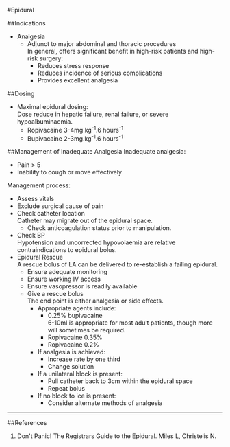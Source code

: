 #Epidural

##Indications
* Analgesia  
    * Adjunct to major abdominal and thoracic procedures  
    In general, offers significant benefit in high-risk patients and high-risk surgery:
        * Reduces stress response
        * Reduces incidence of serious complications
        * Provides excellent analgesia

##Dosing
* Maximal epidural dosing:  
Dose reduce in hepatic failure, renal failure, or severe hypoalbuminaemia.
    * Ropivacaine 3-4mg.kg<sup>-1</sup>.6 hours<sup>-1</sup>
    * Bupivacaine 2-3mg.kg<sup>-1</sup>.6 hours<sup>-1</sup>


##Management of Inadequate Analgesia
Inadequate analgesia:
* Pain > 5
* Inability to cough or move effectively

Management process:
* Assess vitals
* Exclude surgical cause of pain
* Check catheter location  
Catheter may migrate out of the epidural space.
    * Check anticoagulation status prior to manipulation.
* Check BP  
Hypotension and uncorrected hypovolaemia are relative contraindications to epidural bolus.
* Epidural Rescue  
A rescue bolus of LA can be delivered to re-establish a failing epidural.
    * Ensure adequate monitoring
    * Ensure working IV access
    * Ensure vasopressor is readily available
    * Give a rescue bolus  
    The end point is either analgesia or side effects.
        * Appropriate agents include:
            * 0.25% bupivacaine  
            6-10ml is appropriate for most adult patients, though more will sometimes be required.
            * Ropivacaine 0.35%
            * Ropivacaine 0.2%
        * If analgesia is achieved:
            * Increase rate by one third
            * Change solution
        * If a unilateral block is present:
            * Pull catheter back to 3cm within the epidural space
            * Repeat bolus
        * If no block to ice is present:
            * Consider alternate methods of analgesia

---
##References

1. Don't Panic! The Registrars Guide to the Epidural. Miles L, Christelis N.